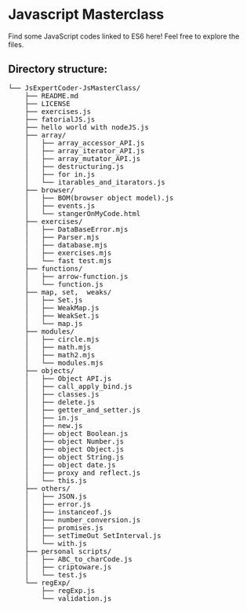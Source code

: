 # Javascript Masterclass
Find some JavaScript codes linked to ES6 here! Feel free to explore the files. <br/>
## Directory structure:
<pre>
└── JsExpertCoder-JsMasterClass/
    ├── README.md
    ├── LICENSE
    ├── exercises.js
    ├── fatorialJS.js
    ├── hello world with nodeJS.js
    ├── array/
    │   ├── array_accessor_API.js
    │   ├── array_iterator_API.js
    │   ├── array_mutator_API.js
    │   ├── destructuring.js
    │   ├── for in.js
    │   └── itarables_and_itarators.js
    ├── browser/
    │   ├── BOM(browser object model).js
    │   ├── events.js
    │   └── stangerOnMyCode.html
    ├── exercises/
    │   ├── DataBaseError.mjs
    │   ├── Parser.mjs
    │   ├── database.mjs
    │   ├── exercises.mjs
    │   └── fast test.mjs
    ├── functions/
    │   ├── arrow-function.js
    │   └── function.js
    ├── map, set,  weaks/
    │   ├── Set.js
    │   ├── WeakMap.js
    │   ├── WeakSet.js
    │   └── map.js
    ├── modules/
    │   ├── circle.mjs
    │   ├── math.mjs
    │   ├── math2.mjs
    │   └── modules.mjs
    ├── objects/
    │   ├── Object API.js
    │   ├── call_apply_bind.js
    │   ├── classes.js
    │   ├── delete.js
    │   ├── getter_and_setter.js
    │   ├── in.js
    │   ├── new.js
    │   ├── object Boolean.js
    │   ├── object Number.js
    │   ├── object Object.js
    │   ├── object String.js
    │   ├── object date.js
    │   ├── proxy and reflect.js
    │   └── this.js
    ├── others/
    │   ├── JSON.js
    │   ├── error.js
    │   ├── instanceof.js
    │   ├── number_conversion.js
    │   ├── promises.js
    │   ├── setTimeOut SetInterval.js
    │   └── with.js
    ├── personal scripts/
    │   ├── ABC_to_charCode.js
    │   ├── criptoware.js
    │   └── test.js
    └── regExp/
        ├── regExp.js
        └── validation.js
</pre>
